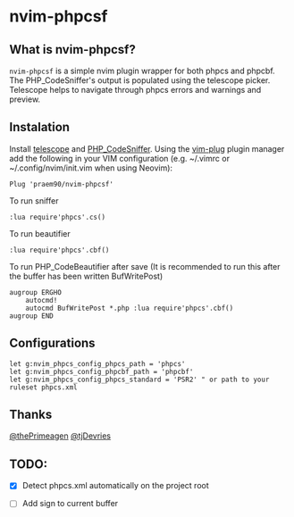# nvim-phpcsf

## What is nvim-phpcsf?
`nvim-phpcsf` is a simple nvim plugin wrapper for both phpcs and phpcbf.
The PHP_CodeSniffer's output is populated using the telescope picker. Telescope helps to navigate through phpcs errors and warnings and preview.


## Instalation
Install [telescope](https://github.com/nvim-telescope/telescope.nvim) and [PHP_CodeSniffer](https://github.com/squizlabs/PHP_CodeSniffer).
Using the [vim-plug](https://github.com/junegunn/vim-plug) plugin manager add the following in your VIM configuration (e.g. ~/.vimrc or ~/.config/nvim/init.vim when using Neovim):

```
Plug 'praem90/nvim-phpcsf'
```

To run sniffer
```
:lua require'phpcs'.cs()
```

To run beautifier
```
:lua require'phpcs'.cbf()
```

To run PHP_CodeBeautifier after save (It is recommended to run this after the buffer has been written BufWritePost)
```
augroup ERGHO
    autocmd!
    autocmd BufWritePost *.php :lua require'phpcs'.cbf()
augroup END
```

## Configurations
```
let g:nvim_phpcs_config_phpcs_path = 'phpcs'
let g:nvim_phpcs_config_phpcbf_path = 'phpcbf'
let g:nvim_phpcs_config_phpcs_standard = 'PSR2' " or path to your ruleset phpcs.xml
```

## Thanks
[@thePrimeagen](https://github.com/theprimeagen)
[@tjDevries](https://github.com/tjDevries)

## TODO:
 - [x] Detect phpcs.xml automatically on the project root
 - [ ] Add sign to current buffer

